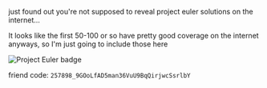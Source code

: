 just found out you're not supposed to reveal project euler solutions on the internet...

It looks like the first 50-100 or so have pretty good coverage on the internet anyways,
so I'm just going to include those here

![Project Euler badge](https://projecteuler.net/profile/vitaminK.png)

friend code: `257898_9GOoLfAD5man36VuU9BqQirjwcSsrlbY`